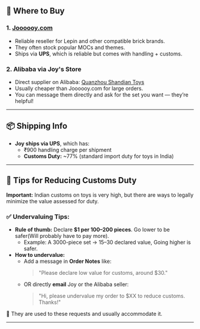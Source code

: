 <!-- slide -->

## 🛒 Where to Buy

### **1. [Joooooy.com](https://joooooy.com/)**
- Reliable reseller for Lepin and other compatible brick brands.
- They often stock popular MOCs and themes.
- Ships via **UPS**, which is reliable but comes with handling + customs.

### **2. Alibaba via Joy's Store**
- Direct supplier on Alibaba: [Quanzhou Shandian Toys](https://quanzhoushandian.en.alibaba.com/)
- Usually cheaper than Joooooy.com for large orders.
- You can message them directly and ask for the set you want — they’re helpful!

---

## 📦 Shipping Info

- **Joy ships via UPS**, which has:
  - ₹900 handling charge per shipment
  - **Customs Duty:** ~77% (standard import duty for toys in India)
  
---

## 🧾 Tips for Reducing Customs Duty

**Important:** Indian customs on toys is very high, but there are ways to legally minimize the value assessed for duty.

### ✅ Undervaluing Tips:
- **Rule of thumb:** Declare **$1 per 100–200 pieces**. Go lower to be safer(Will probably have to pay more).
  - Example: A 3000-piece set → $15–$30 declared value, Going higher is safer.
- **How to undervalue:**
  - Add a message in **Order Notes** like:
    > "Please declare low value for customs, around $30."
  - OR directly **email** Joy or the Alibaba seller:
    > "Hi, please undervalue my order to $XX to reduce customs. Thanks!"

💬 They are used to these requests and usually accommodate it.

---